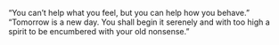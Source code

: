“You can’t help what you feel, but you can help how you behave.”
“Tomorrow is a new day. You shall begin it serenely and with too high a spirit to be encumbered with your old nonsense.” 
